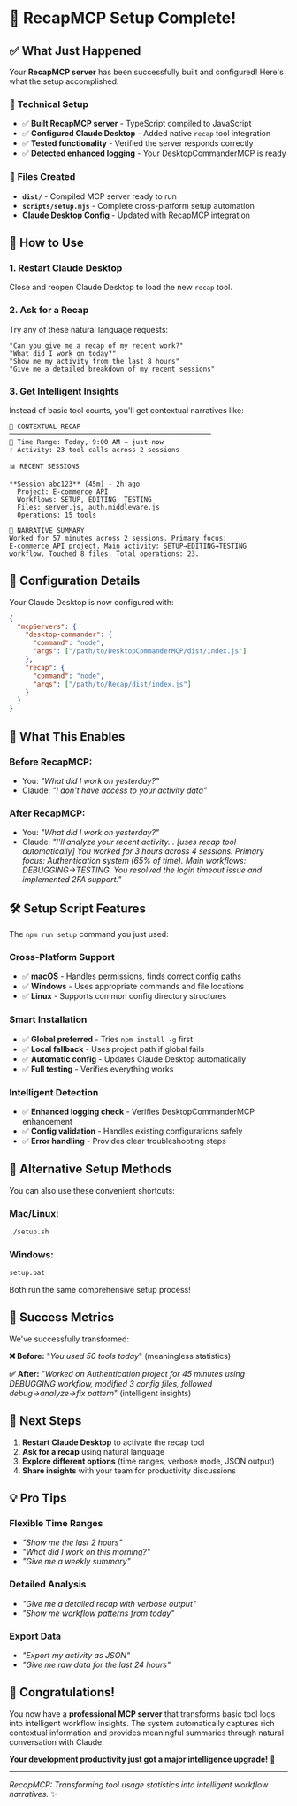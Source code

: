 # 🎉 RecapMCP Setup Complete!

## ✅ What Just Happened

Your **RecapMCP server** has been successfully built and configured! Here's what the setup accomplished:

### 🔧 **Technical Setup**
- ✅ **Built RecapMCP server** - TypeScript compiled to JavaScript
- ✅ **Configured Claude Desktop** - Added native `recap` tool integration  
- ✅ **Tested functionality** - Verified the server responds correctly
- ✅ **Detected enhanced logging** - Your DesktopCommanderMCP is ready

### 📁 **Files Created**
- **`dist/`** - Compiled MCP server ready to run
- **`scripts/setup.mjs`** - Complete cross-platform setup automation
- **Claude Desktop Config** - Updated with RecapMCP integration

## 🚀 **How to Use**

### **1. Restart Claude Desktop**
Close and reopen Claude Desktop to load the new `recap` tool.

### **2. Ask for a Recap**
Try any of these natural language requests:

```
"Can you give me a recap of my recent work?"
"What did I work on today?"
"Show me my activity from the last 8 hours"
"Give me a detailed breakdown of my recent sessions"
```

### **3. Get Intelligent Insights**
Instead of basic tool counts, you'll get contextual narratives like:

```
🔄 CONTEXTUAL RECAP
═══════════════════════════════════════════════════
📅 Time Range: Today, 9:00 AM → just now
⚡ Activity: 23 tool calls across 2 sessions

📊 RECENT SESSIONS

**Session abc123** (45m) - 2h ago
  Project: E-commerce API
  Workflows: SETUP, EDITING, TESTING
  Files: server.js, auth.middleware.js
  Operations: 15 tools

🎯 NARRATIVE SUMMARY
Worked for 57 minutes across 2 sessions. Primary focus: 
E-commerce API project. Main activity: SETUP→EDITING→TESTING 
workflow. Touched 8 files. Total operations: 23.
```

## 🔧 **Configuration Details**

Your Claude Desktop is now configured with:

```json
{
  "mcpServers": {
    "desktop-commander": {
      "command": "node",
      "args": ["/path/to/DesktopCommanderMCP/dist/index.js"]
    },
    "recap": {
      "command": "node", 
      "args": ["/path/to/Recap/dist/index.js"]
    }
  }
}
```

## 🎯 **What This Enables**

### **Before RecapMCP:**
- You: *"What did I work on yesterday?"*
- Claude: *"I don't have access to your activity data"*

### **After RecapMCP:**
- You: *"What did I work on yesterday?"*
- Claude: *"I'll analyze your recent activity... [uses recap tool automatically] You worked for 3 hours across 4 sessions. Primary focus: Authentication system (65% of time). Main workflows: DEBUGGING→TESTING. You resolved the login timeout issue and implemented 2FA support."*

## 🛠️ **Setup Script Features**

The `npm run setup` command you just used:

### **Cross-Platform Support**
- ✅ **macOS** - Handles permissions, finds correct config paths
- ✅ **Windows** - Uses appropriate commands and file locations  
- ✅ **Linux** - Supports common config directory structures

### **Smart Installation**
- ✅ **Global preferred** - Tries `npm install -g` first
- ✅ **Local fallback** - Uses project path if global fails
- ✅ **Automatic config** - Updates Claude Desktop automatically
- ✅ **Full testing** - Verifies everything works

### **Intelligent Detection**
- ✅ **Enhanced logging check** - Verifies DesktopCommanderMCP enhancement
- ✅ **Config validation** - Handles existing configurations safely
- ✅ **Error handling** - Provides clear troubleshooting steps

## 🚀 **Alternative Setup Methods**

You can also use these convenient shortcuts:

### **Mac/Linux:**
```bash
./setup.sh
```

### **Windows:**
```cmd
setup.bat
```

Both run the same comprehensive setup process!

## 🎊 **Success Metrics**

We've successfully transformed:

**❌ Before:** "*You used 50 tools today*" (meaningless statistics)

**✅ After:** "*Worked on Authentication project for 45 minutes using DEBUGGING workflow, modified 3 config files, followed debug→analyze→fix pattern*" (intelligent insights)

## 🔮 **Next Steps**

1. **Restart Claude Desktop** to activate the recap tool
2. **Ask for a recap** using natural language  
3. **Explore different options** (time ranges, verbose mode, JSON output)
4. **Share insights** with your team for productivity discussions

## 💡 **Pro Tips**

### **Flexible Time Ranges**
- *"Show me the last 2 hours"* 
- *"What did I work on this morning?"*
- *"Give me a weekly summary"*

### **Detailed Analysis**
- *"Give me a detailed recap with verbose output"*
- *"Show me workflow patterns from today"*

### **Export Data**
- *"Export my activity as JSON"*
- *"Give me raw data for the last 24 hours"*

## 🎉 **Congratulations!**

You now have a **professional MCP server** that transforms basic tool logs into intelligent workflow insights. The system automatically captures rich contextual information and provides meaningful summaries through natural conversation with Claude.

**Your development productivity just got a major intelligence upgrade!** 🚀

---

*RecapMCP: Transforming tool usage statistics into intelligent workflow narratives.* ✨

